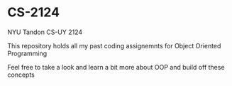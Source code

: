 # CS-2124
NYU Tandon CS-UY 2124 

This repository holds all my past coding assignemnts for Object Oriented Programming

Feel free to take a look and learn a bit more about OOP and build off these concepts
